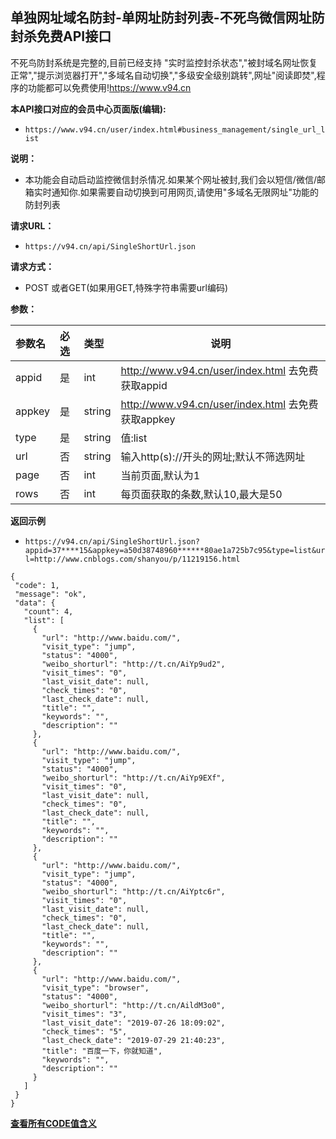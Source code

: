 ## 单独网址域名防封-单网址防封列表-不死鸟微信网址防封杀免费API接口
不死鸟防封系统是完整的,目前已经支持 "实时监控封杀状态","被封域名网址恢复正常","提示浏览器打开","多域名自动切换","多级安全级别跳转",网址"阅读即焚",程序的功能都可以免费使用!https://www.v94.cn

**本API接口对应的会员中心页面版(编辑):**
 - `https://www.v94.cn/user/index.html#business_management/single_url_list `
 
 
 **说明：**
- 本功能会自动启动监控微信封杀情况.如果某个网址被封,我们会以短信/微信/邮箱实时通知你.如果需要自动切换到可用网页,请使用"多域名无限网址"功能的防封列表

**请求URL：** 
- ` https://v94.cn/api/SingleShortUrl.json  `
  
**请求方式：**
- POST 或者GET(如果用GET,特殊字符串需要url编码)

**参数：** 

|参数名|必选|类型|说明|
|:----    |:---|:----- |-----   |
|appid |  是  |    int   |    http://www.v94.cn/user/index.html 去免费获取appid   |
|appkey |  是  |    string   |    http://www.v94.cn/user/index.html 去免费获取appkey   |
|type |  是  |    string   |   值:list   |
|url |  否  |    string   |    输入http(s)://开头的网址;默认不筛选网址 |
|page |  否  |   int   |    当前页面,默认为1   |
|rows |  否  |   int   |    每页面获取的条数,默认10,最大是50  |

**返回示例**
- `https://v94.cn/api/SingleShortUrl.json?appid=37****15&appkey=a50d38748960******80ae1a725b7c95&type=list&url=http://www.cnblogs.com/shanyou/p/11219156.html`


 ``` 
 {
  "code": 1,
  "message": "ok",
  "data": {
    "count": 4,
    "list": [
      {
        "url": "http://www.baidu.com/",
        "visit_type": "jump",
        "status": "4000",
        "weibo_shorturl": "http://t.cn/AiYp9ud2",
        "visit_times": "0",
        "last_visit_date": null,
        "check_times": "0",
        "last_check_date": null,
        "title": "",
        "keywords": "",
        "description": ""
      },
      {
        "url": "http://www.baidu.com/",
        "visit_type": "jump",
        "status": "4000",
        "weibo_shorturl": "http://t.cn/AiYp9EXf",
        "visit_times": "0",
        "last_visit_date": null,
        "check_times": "0",
        "last_check_date": null,
        "title": "",
        "keywords": "",
        "description": ""
      },
      {
        "url": "http://www.baidu.com/",
        "visit_type": "jump",
        "status": "4000",
        "weibo_shorturl": "http://t.cn/AiYptc6r",
        "visit_times": "0",
        "last_visit_date": null,
        "check_times": "0",
        "last_check_date": null,
        "title": "",
        "keywords": "",
        "description": ""
      },
      {
        "url": "http://www.baidu.com/",
        "visit_type": "browser",
        "status": "4000",
        "weibo_shorturl": "http://t.cn/AildM3o0",
        "visit_times": "3",
        "last_visit_date": "2019-07-26 18:09:02",
        "check_times": "5",
        "last_check_date": "2019-07-29 21:40:23",
        "title": "百度一下，你就知道",
        "keywords": "",
        "description": ""
      }
    ]
  }
} 

 ```

**[查看所有CODE值含义](https://github.com/wanjunlengfeng/WechatUrlCheckPreventingBlockedApi/blob/master/微信防封杀系统api接口详细说明/CODE代码汇总.md "查看所有CODE值含义")**
